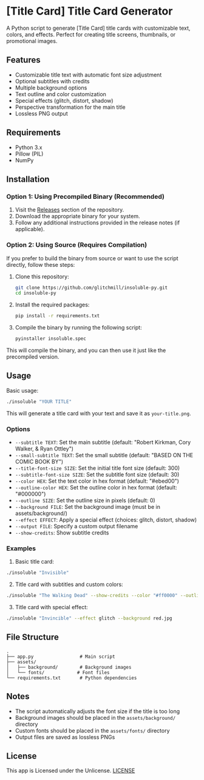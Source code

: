 # \[Title Card\] Title Card Generator

A Python script to generate \[Title Card\] title cards with customizable text, colors, and effects. Perfect for creating title screens, thumbnails, or promotional images.

## Features

- Customizable title text with automatic font size adjustment
- Optional subtitles with credits
- Multiple background options
- Text outline and color customization
- Special effects (glitch, distort, shadow)
- Perspective transformation for the main title
- Lossless PNG output

## Requirements

- Python 3.x
- Pillow (PIL)
- NumPy

## Installation

### Option 1: Using Precompiled Binary (Recommended)

1. Visit the [Releases](https://github.com/glitchmill/insoluble-py/releases) section of the repository.
2. Download the appropriate binary for your system.
3. Follow any additional instructions provided in the release notes (if applicable).

### Option 2: Using Source (Requires Compilation)

If you prefer to build the binary from source or want to use the script directly, follow these steps:

1. Clone this repository:
   ```bash
   git clone https://github.com/glitchmill/insoluble-py.git
   cd insoluble-py
   ```

2. Install the required packages:
   ```bash
   pip install -r requirements.txt
   ```

3. Compile the binary by running the following script:
   ```bash
   pyinstaller insoluble.spec
   ```

This will compile the binary, and you can then use it just like the precompiled version.

## Usage

Basic usage:
```bash
./insoluble "YOUR TITLE"
```

This will generate a title card with your text and save it as `your-title.png`.

### Options

- `--subtitle TEXT`: Set the main subtitle (default: "Robert Kirkman, Cory Walker, & Ryan Ottley")
- `--small-subtitle TEXT`: Set the small subtitle (default: "BASED ON THE COMIC BOOK BY")
- `--title-font-size SIZE`: Set the initial title font size (default: 300)
- `--subtitle-font-size SIZE`: Set the subtitle font size (default: 30)
- `--color HEX`: Set the text color in hex format (default: "#ebed00")
- `--outline-color HEX`: Set the outline color in hex format (default: "#000000")
- `--outline SIZE`: Set the outline size in pixels (default: 0)
- `--background FILE`: Set the background image (must be in assets/background/)
- `--effect EFFECT`: Apply a special effect (choices: glitch, distort, shadow)
- `--output FILE`: Specify a custom output filename
- `--show-credits`: Show subtitle credits

### Examples

1. Basic title card:
```bash
./insoluble "Invisible"
```

2. Title card with subtitles and custom colors:
```bash
./insoluble "The Walking Dead" --show-credits --color "#ff0000" --outline 5
```

3. Title card with special effect:
```bash
./insoluble "Invincible" --effect glitch --background red.jpg
```

## File Structure

```
.
├── app.py                 # Main script
├── assets/
│   ├── background/        # Background images
│   └── fonts/            # Font files
└── requirements.txt       # Python dependencies
```

## Notes

- The script automatically adjusts the font size if the title is too long
- Background images should be placed in the `assets/background/` directory
- Custom fonts should be placed in the `assets/fonts/` directory
- Output files are saved as lossless PNGs

## License

This app is Licensed under the Unlicense.
[LICENSE](LICENSE)
